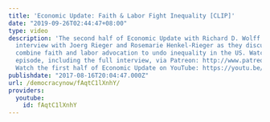 ```yaml
---
title: 'Economic Update: Faith & Labor Fight Inequality [CLIP]'
date: "2019-09-26T02:44:47+08:00"
type: video
description: 'The second half of Economic Update with Richard D. Wolff features an
  interview with Joerg Rieger and Rosemarie Henkel-Rieger as they discuss how they
  combine faith and labor advocation to undo inequality in the US. Watch the entire
  episode, including the full interview, via Patreon: http://www.patreon.com/economicupdate
  Watch the first half of Economic Update on YouTube: https://youtu.be/2oQH7ORLDjs'
publishdate: "2017-08-16T20:04:47.000Z"
url: /democracynow/fAqtC1lXnhY/
providers:
  youtube:
    id: fAqtC1lXnhY
---
```

